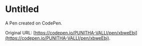 # Untitled

A Pen created on CodePen.

Original URL: [https://codepen.io/PUNITHA-VALLI/pen/xbweEbj](https://codepen.io/PUNITHA-VALLI/pen/xbweEbj).

